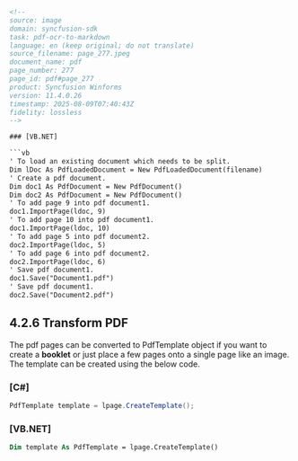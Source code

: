 ```html
<!-- 
source: image
domain: syncfusion-sdk
task: pdf-ocr-to-markdown
language: en (keep original; do not translate)
source_filename: page_277.jpeg
document_name: pdf
page_number: 277
page_id: pdf#page_277
product: Syncfusion Winforms
version: 11.4.0.26
timestamp: 2025-08-09T07:40:43Z
fidelity: lossless
-->

### [VB.NET]

```vb
' To load an existing document which needs to be split.
Dim lDoc As PdfLoadedDocument = New PdfLoadedDocument(filename)
' Create a pdf document.
Dim doc1 As PdfDocument = New PdfDocument()
Dim doc2 As PdfDocument = New PdfDocument()
' To add page 9 into pdf document1.
doc1.ImportPage(ldoc, 9)
' To add page 10 into pdf document1.
doc1.ImportPage(ldoc, 10)
' To add page 5 into pdf document2.
doc2.ImportPage(ldoc, 5)
' To add page 6 into pdf document2.
doc2.ImportPage(ldoc, 6)
' Save pdf document1.
doc1.Save("Document1.pdf")
' Save pdf document1.
doc2.Save("Document2.pdf")
```

## 4.2.6 Transform PDF

The pdf pages can be converted to PdfTemplate object if you want to create a **booklet** or just place a few pages onto a single page like an image. The template can be created using the below code.

### [C#]

```csharp
PdfTemplate template = lpage.CreateTemplate();
```

### [VB.NET]

```vb
Dim template As PdfTemplate = lpage.CreateTemplate()
```
```